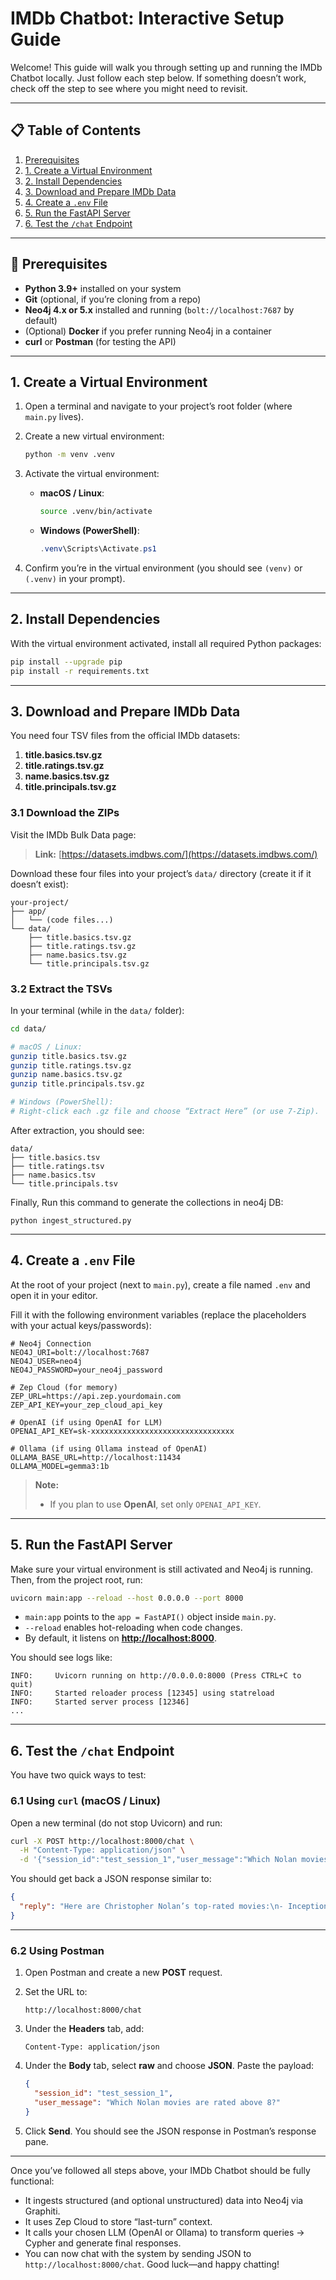 # IMDb Chatbot: Interactive Setup Guide

Welcome! This guide will walk you through setting up and running the IMDb Chatbot locally. Just follow each step below. If something doesn’t work, check off the step to see where you might need to revisit.

---

## 📋 Table of Contents

1. [Prerequisites](#-prerequisites)
2. [1. Create a Virtual Environment](#1-create-a-virtual-environment)
3. [2. Install Dependencies](#2-install-dependencies)
4. [3. Download and Prepare IMDb Data](#3-download-and-prepare-imdb-data)
5. [4. Create a `.env` File](#4-create-a-env-file)
6. [5. Run the FastAPI Server](#5-run-the-fastapi-server)
7. [6. Test the `/chat` Endpoint](#6-test-the-chat-endpoint)

---

## 🔧 Prerequisites

* **Python 3.9+** installed on your system
* **Git** (optional, if you’re cloning from a repo)
* **Neo4j 4.x or 5.x** installed and running (`bolt://localhost:7687` by default)
* (Optional) **Docker** if you prefer running Neo4j in a container
* **curl** or **Postman** (for testing the API)

---

## 1. Create a Virtual Environment

1. Open a terminal and navigate to your project’s root folder (where `main.py` lives).

2. Create a new virtual environment:

   ```bash
   python -m venv .venv
   ```

3. Activate the virtual environment:

   * **macOS / Linux**:

     ```bash
     source .venv/bin/activate
     ```

   * **Windows (PowerShell)**:

     ```powershell
     .venv\Scripts\Activate.ps1
     ```

4. Confirm you’re in the virtual environment (you should see `(venv)` or `(.venv)` in your prompt).

---

## 2. Install Dependencies

With the virtual environment activated, install all required Python packages:

```bash
pip install --upgrade pip
pip install -r requirements.txt
```

---

## 3. Download and Prepare IMDb Data

You need four TSV files from the official IMDb datasets:

1. **title.basics.tsv.gz**
2. **title.ratings.tsv.gz**
3. **name.basics.tsv.gz**
4. **title.principals.tsv.gz**

### 3.1 Download the ZIPs

Visit the IMDb Bulk Data page:

> **Link:** [https://datasets.imdbws.com/](https://datasets.imdbws.com/)

Download these four files into your project’s `data/` directory (create it if it doesn’t exist):

```
your-project/
├── app/
│   └── (code files...)
└── data/
    ├── title.basics.tsv.gz
    ├── title.ratings.tsv.gz
    ├── name.basics.tsv.gz
    └── title.principals.tsv.gz
```

### 3.2 Extract the TSVs

In your terminal (while in the `data/` folder):

```bash
cd data/

# macOS / Linux:
gunzip title.basics.tsv.gz
gunzip title.ratings.tsv.gz
gunzip name.basics.tsv.gz
gunzip title.principals.tsv.gz

# Windows (PowerShell):
# Right-click each .gz file and choose “Extract Here” (or use 7-Zip).
```

After extraction, you should see:

```
data/
├── title.basics.tsv
├── title.ratings.tsv
├── name.basics.tsv
└── title.principals.tsv
```

Finally, Run this command to generate the collections in neo4j DB:
```
python ingest_structured.py
```

---

## 4. Create a `.env` File

At the root of your project (next to `main.py`), create a file named `.env` and open it in your editor.

Fill it with the following environment variables (replace the placeholders with your actual keys/passwords):

```env
# Neo4j Connection
NEO4J_URI=bolt://localhost:7687
NEO4J_USER=neo4j
NEO4J_PASSWORD=your_neo4j_password

# Zep Cloud (for memory)
ZEP_URL=https://api.zep.yourdomain.com
ZEP_API_KEY=your_zep_cloud_api_key

# OpenAI (if using OpenAI for LLM)
OPENAI_API_KEY=sk-xxxxxxxxxxxxxxxxxxxxxxxxxxxxxxxx

# Ollama (if using Ollama instead of OpenAI)
OLLAMA_BASE_URL=http://localhost:11434
OLLAMA_MODEL=gemma3:1b
```

> **Note:**
>
> * If you plan to use **OpenAI**, set only `OPENAI_API_KEY`.

---

## 5. Run the FastAPI Server

Make sure your virtual environment is still activated and Neo4j is running. Then, from the project root, run:

```bash
uvicorn main:app --reload --host 0.0.0.0 --port 8000
```

* `main:app` points to the `app = FastAPI()` object inside `main.py`.
* `--reload` enables hot-reloading when code changes.
* By default, it listens on **[http://localhost:8000](http://localhost:8000)**.

You should see logs like:

```
INFO:     Uvicorn running on http://0.0.0.0:8000 (Press CTRL+C to quit)
INFO:     Started reloader process [12345] using statreload
INFO:     Started server process [12346]
...
```

---

## 6. Test the `/chat` Endpoint

You have two quick ways to test:

### 6.1 Using `curl` (macOS / Linux)

Open a new terminal (do not stop Uvicorn) and run:

```bash
curl -X POST http://localhost:8000/chat \
  -H "Content-Type: application/json" \
  -d '{"session_id":"test_session_1","user_message":"Which Nolan movies are rated above 8?"}'
```

You should get back a JSON response similar to:

```json
{
  "reply": "Here are Christopher Nolan’s top-rated movies:\n- Inception (2010) — Rating: 8.8\n- The Dark Knight (2008) — Rating: 9.0\n- Interstellar (2014) — Rating: 8.6\n…"
}
```

---

### 6.2 Using Postman

1. Open Postman and create a new **POST** request.
2. Set the URL to:

   ```
   http://localhost:8000/chat
   ```
3. Under the **Headers** tab, add:

   ```
   Content-Type: application/json
   ```
4. Under the **Body** tab, select **raw** and choose **JSON**. Paste the payload:

   ```json
   {
     "session_id": "test_session_1",
     "user_message": "Which Nolan movies are rated above 8?"
   }
   ```
5. Click **Send**. You should see the JSON response in Postman’s response pane.

---

Once you’ve followed all steps above, your IMDb Chatbot should be fully functional:

* It ingests structured (and optional unstructured) data into Neo4j via Graphiti.
* It uses Zep Cloud to store “last-turn” context.
* It calls your chosen LLM (OpenAI or Ollama) to transform queries → Cypher and generate final responses.
* You can now chat with the system by sending JSON to `http://localhost:8000/chat`. Good luck—and happy chatting!
